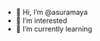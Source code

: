 - 👋 Hi, I’m @asuramaya
- 👀 I’m interested
- 🌱 I’m currently learning

<!---
asuramaya/asuramaya is a ✨ special ✨ repository because its `README.md` (this file) appears on your GitHub profile.
You can click the Preview link to take a look at your changes.
--->
